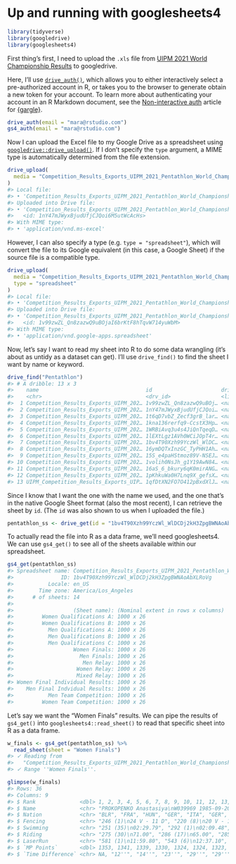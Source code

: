 Up and running with googlesheets4
================

``` r
library(tidyverse)
library(googledrive)
library(googlesheets4)
```

First thing’s first, I need to upload the `.xls` file from [UIPM 2021
World Championship
Results](https://www.uipmworld.org/event/uipm-2021-pentathlon-world-championships)
to googledrive.

Here, I’ll use
[`drive_auth()`](https://googledrive.tidyverse.org/reference/drive_auth.html),
which allows you to either interactively select a pre-authorized account
in R, or takes you to the browser to generate obtain a new token for
your account. To learn more about authenticating your account in an R
Markdown document, see the [Non-interactive
auth](https://gargle.r-lib.org/articles/non-interactive-auth.html#sidebar-2-i-just-want-my-rmd-to-render)
article for [{gargle}](https://gargle.r-lib.org/).

``` r
drive_auth(email = "mara@rstudio.com")
gs4_auth(email = "mara@rstudio.com")
```

Now I can upload the Excel file to my Google Drive as a spreadsheet
using
[`googledrive::drive_upload()`](https://googledrive.tidyverse.org/reference/drive_upload.html).
If I don’t specify the `type` argument, a MIME type is automatically
determined from the file extension.

``` r
drive_upload(
  media = "Competition_Results_Exports_UIPM_2021_Pentathlon_World_Championships.xls"
)
#> Local file:
#> • 'Competition_Results_Exports_UIPM_2021_Pentathlon_World_Championships.xls'
#> Uploaded into Drive file:
#> • 'Competition_Results_Exports_UIPM_2021_Pentathlon_World_Championships.xls'
#>   <id: 1nY47mJWyxBjudUfjCJQoi6M5utWcAcHs>
#> With MIME type:
#> • 'application/vnd.ms-excel'
```

However, I can also specify a type (e.g. `type = "spreadsheet"`), which
will convert the file to its Google equivalent (in this case, a Google
Sheet) if the source file is a compatible type.

``` r
drive_upload(
  media = "Competition_Results_Exports_UIPM_2021_Pentathlon_World_Championships.xls",
  type = "spreadsheet"
)
#> Local file:
#> • 'Competition_Results_Exports_UIPM_2021_Pentathlon_World_Championships.xls'
#> Uploaded into Drive file:
#> • 'Competition_Results_Exports_UIPM_2021_Pentathlon_World_Championships'
#>   <id: 1v99zwZL_Qn8zazwQ9uBOjaI6brKtF8hTqvW714yuWbM>
#> With MIME type:
#> • 'application/vnd.google-apps.spreadsheet'
```

Now, let’s say I want to read my sheet into R to do some data wrangling
(it’s about as untidy as a dataset can get). I’ll use `drive_find()` to
find the sheet I want by name or keyword.

``` r
drive_find("Pentathlon")
#> # A dribble: 13 x 3
#>    name                                  id                      drive_resource 
#>    <chr>                                 <drv_id>                <list>         
#>  1 Competition_Results_Exports_UIPM_202… 1v99zwZL_Qn8zazwQ9uBOj… <named list [3…
#>  2 Competition_Results_Exports_UIPM_202… 1nY47mJWyxBjudUfjCJQoi… <named list [4…
#>  3 Competition_Results_Exports_UIPM_202… 1t6qD7vbZ_Zecf3grB_lar… <named list [3…
#>  4 Competition_Results_Exports_UIPM_202… 1kna136rerfq9-CcstX3Hp… <named list [4…
#>  5 Competition_Results_Exports_UIPM_202… 1WRBiAvq3u4s4JiQnTqeqD… <named list [3…
#>  6 Competition_Results_Exports_UIPM_202… 1lEXtLgz1AVh0WCiJOpT4r… <named list [4…
#>  7 Competition_Results_Exports_UIPM_202… 1bv4T90Xzh99YczWl_WlDC… <named list [3…
#>  8 Competition_Results_Exports_UIPM_202… 16ymDQTxInzGC_TyPHH1Ah… <named list [4…
#>  9 Competition_Results_Exports_UIPM_202… 15S_e4paHStmoz89V-NSEJ… <named list [3…
#> 10 Competition_Results_Exports_UIPM_202… 1volih0NsJh_g1Y19AwN84… <named list [4…
#> 11 Competition_Results_Exports_UIPM_202… 16aS_6_bkury6qK0mirANG… <named list [4…
#> 12 Competition_Results_Exports_UIPM_202… 1pKhkuWa0H7Lnq9X_gefsX… <named list [4…
#> 13 UIPM_Competition_Results_Exports_UIP… 1qfDtXN2FO7O412pBxdXlJ… <named list [3…
```

Since I know that I want the one with the name we used, and the one
that’s in the native Google Sheet format (also the most recent), I can
retrieve the sheet by `id`. (The `id` was also shown to us when I
uploaded the file.)

``` r
pentathlon_ss <- drive_get(id = "1bv4T90Xzh99YczWl_WlDCDj2kH3ZpgBWNAoAbXLRoVg")
```

To actually read the file into R as a data frame, we’ll need
googlesheets4. We can use `gs4_get()` to see all of the sheets available
within our spreadsheet.

``` r
gs4_get(pentathlon_ss)
#> Spreadsheet name: Competition_Results_Exports_UIPM_2021_Pentathlon_World_Championships
#>               ID: 1bv4T90Xzh99YczWl_WlDCDj2kH3ZpgBWNAoAbXLRoVg
#>           Locale: en_US
#>        Time zone: America/Los_Angeles
#>      # of sheets: 14
#> 
#>                   (Sheet name): (Nominal extent in rows x columns)
#>         Women Qualifications A: 1000 x 26
#>         Women Qualifications B: 1000 x 26
#>           Men Qualifications A: 1000 x 26
#>           Men Qualifications B: 1000 x 26
#>           Men Qualifications C: 1000 x 26
#>                   Women Finals: 1000 x 26
#>                     Men Finals: 1000 x 26
#>                      Men Relay: 1000 x 26
#>                    Women Relay: 1000 x 26
#>                    Mixed Relay: 1000 x 26
#> Women Final Individual Results: 1000 x 26
#>    Men Final Indvidual Results: 1000 x 26
#>           Men Team Competition: 1000 x 26
#>         Women Team Competition: 1000 x 26
```

Let’s say we want the “Women Finals” results. We can pipe the results of
`gs4_get()` into `googlesheets4::read_sheet()` to read that specific
sheet into R as a data frame.

``` r
w_finals <- gs4_get(pentathlon_ss) %>%
  read_sheet(sheet = "Women Finals")
#> ✓ Reading from
#>   "Competition_Results_Exports_UIPM_2021_Pentathlon_World_Championships".
#> ✓ Range ''Women Finals''.
```

``` r
glimpse(w_finals)
#> Rows: 36
#> Columns: 9
#> $ Rank              <dbl> 1, 2, 3, 4, 5, 6, 7, 8, 9, 10, 11, 12, 13, 14, 15, 1…
#> $ Name              <chr> "PROKOPENKO Anastasiya\nW039969 1985-09-20", "CLOUVE…
#> $ Nation            <chr> "BLR", "FRA", "HUN", "GER", "ITA", "GER", "MEX", "UK…
#> $ Fencing           <chr> "246 (1)\n24 V - 11 D", "220 (8)\n20 V - 15 D", "233…
#> $ Swimming          <chr> "251 (35)\n02:29.79", "292 (1)\n02:09.48", "286 (4)\…
#> $ Riding            <chr> "275 (30)\n71.00", "286 (17)\n65.00", "285 (21)\n68.…
#> $ LaserRun          <chr> "581 (1)\n11:59.80", "543 (6)\n12:37.10", "535 (10)\…
#> $ `MP Points`       <dbl> 1353, 1341, 1339, 1330, 1324, 1324, 1323, 1312, 1306…
#> $ `Time Difference` <chr> NA, "12''", "14''", "23''", "29''", "29''", "30''", …
```
